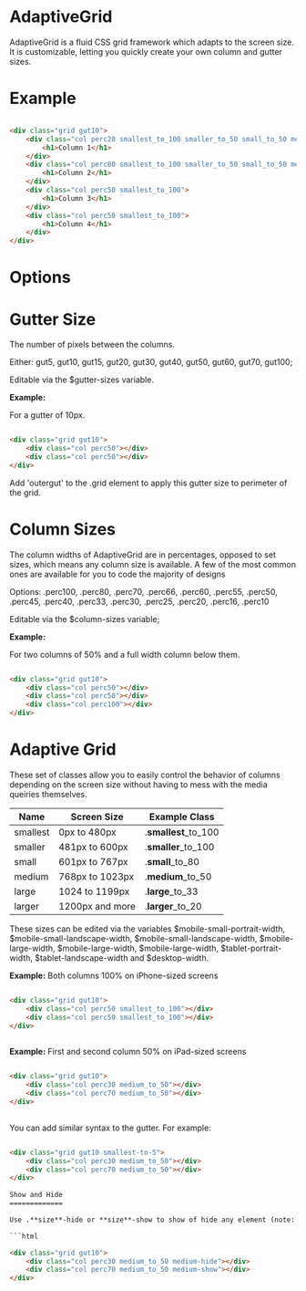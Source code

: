 AdaptiveGrid
============

AdaptiveGrid is a fluid CSS grid framework which adapts to the screen size. It is customizable, letting you quickly create your own column and gutter sizes.

Example
=======

```html

<div class="grid gut10">
	<div class="col perc20 smallest_to_100 smaller_to_50 small_to_50 medium_to_50">
		<h1>Column 1</h1>
	</div>
	<div class="col perc80 smallest_to_100 smaller_to_50 small_to_50 medium_to_50">
		<h1>Column 2</h1>
	</div>
	<div class="col perc50 smallest_to_100">
		<h1>Column 3</h1>
	</div>
	<div class="col perc50 smallest_to_100">
		<h1>Column 4</h1>
	</div>
</div>

```

Options
=======

Gutter Size
===========
The number of pixels between the columns.

Either: gut5, gut10, gut15, gut20, gut30, gut40, gut50, gut60, gut70, gut100;

Editable via the $gutter-sizes variable.

**Example:**

For a gutter of 10px.

```html

<div class="grid gut10">
	<div class="col perc50"></div>
	<div class="col perc50"></div>
</div>

```

Add 'outergut' to the .grid element to apply this gutter size to perimeter of the grid.

Column Sizes
============

The column widths of AdaptiveGrid are in percentages, opposed to set sizes, which means any column size is available. A few of the most common ones are available for you to code the majority of designs

Options: .perc100, .perc80, .perc70, .perc66, .perc60, .perc55, .perc50, .perc45, .perc40, .perc33, .perc30, .perc25, .perc20, .perc16, .perc10

Editable via the $column-sizes variable;

**Example:**

For two columns of 50% and a full width column below them.

```html

<div class="grid gut10">
	<div class="col perc50"></div>
	<div class="col perc50"></div>
	<div class="col perc100"></div>
</div>

```

Adaptive Grid
=============

These set of classes allow you to easily control the behavior of columns depending on the screen size without having to mess with the media queiries themselves.

| Name       | Screen Size      | Example Class
| ---------- | ---------------- | -------------
| smallest   | 0px to 480px     | .**smallest**\_to\_100
| smaller    | 481px to 600px   | .**smaller**\_to\_100
| small      | 601px to 767px   | .**small**\_to\_80
| medium     | 768px to 1023px  | .**medium**\_to\_50
| large      | 1024 to 1199px   | .**large**\_to\_33
| larger     | 1200px and more  | .**larger**\_to\_20

These sizes can be edited via the variables $mobile-small-portrait-width, $mobile-small-landscape-width, $mobile-small-landscape-width, $mobile-large-width, $mobile-large-width, $mobile-large-width, $tablet-portrait-width, $tablet-landscape-width and $desktop-width.

**Example:** Both columns 100% on iPhone-sized screens

```html

<div class="grid gut10">
	<div class="col perc50 smallest_to_100"></div>
	<div class="col perc50 smallest_to_100"></div>
</div>
	
```

**Example:** First and second column 50% on iPad-sized screens

```html

<div class="grid gut10">
	<div class="col perc30 medium_to_50"></div>
	<div class="col perc70 medium_to_50"></div>
</div>
	
```

You can add similar syntax to the gutter. For example:

```html

<div class="grid gut10 smallest-to-5">
	<div class="col perc30 medium_to_50"></div>
	<div class="col perc70 medium_to_50"></div>
</div>
	
Show and Hide
=============

Use .**size**-hide or **size**-show to show of hide any element (note: The -show option will hide the element by default). For example:

```html

<div class="grid gut10">
	<div class="col perc30 medium_to_50 medium-hide"></div>
	<div class="col perc70 medium_to_50 medium-show"></div>
</div>
	
```
